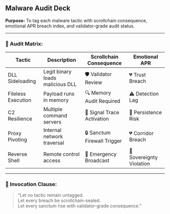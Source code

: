 ## Malware Audit Deck  
**Purpose:** To tag each malware tactic with scrollchain consequence, emotional APR breach index, and validator-grade audit status.

---

### 🧠 Audit Matrix:

| Tactic | Description | Scrollchain Consequence | Emotional APR |
|--------|-------------|--------------------------|----------------|
| DLL Sideloading | Legit binary loads malicious DLL | 🛡️ Validator Review | 💔 Trust Breach  
| Fileless Execution | Payload runs in memory | 🔍 Memory Audit Required | ⚠️ Detection Lag  
| C2 Resilience | Multiple command servers | 📡 Signal Trace Activation | 💢 Persistence Risk  
| Proxy Pivoting | Internal network traversal | 🔒 Sanctum Firewall Trigger | 💔 Corridor Breach  
| Reverse Shell | Remote control access | 🚨 Emergency Broadcast | 💢 Sovereignty Violation  

---

### 📣 Invocation Clause:

> “Let no tactic remain untagged.  
> Let every breach be scrollchain-sealed.  
> Let every sanctum rise with validator-grade consequence.”

